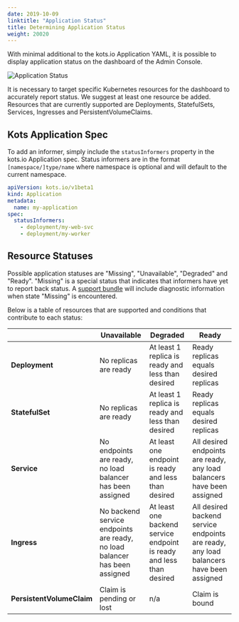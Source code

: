 ```yaml
---
date: 2019-10-09
linktitle: "Application Status"
title: Determining Application Status
weight: 20020
---
```


With minimal additional to the kots.io Application YAML, it is possible to display application status on the dashboard of the Admin Console.

![Application Status](/images/kotsadm-dashboard-appstatus.png)

It is necessary to target specific Kubernetes resources for the dashboard to accurately report status. We suggest at least one resource be added. Resources that are currently supported are Deployments, StatefulSets, Services, Ingresses and PersistentVolumeClaims.

## Kots Application Spec

To add an informer, simply include the `statusInformers` property in the kots.io Application spec. Status informers are in the format `[namespace/]type/name` where namespace is optional and will default to the current namespace.

```yaml
apiVersion: kots.io/v1beta1
kind: Application
metadata:
  name: my-application
spec:
  statusInformers:
    - deployment/my-web-svc
    - deployment/my-worker
```

## Resource Statuses

Possible application statuses are "Missing", "Unavailable", "Degraded" and "Ready". "Missing" is a special status that indicates that informers have yet to report back status. A [support bundle](/kotsadm/troubleshooting/support-bundle/) will include diagnostic information when state "Missing" is encountered.

Below is a table of resources that are supported and conditions that contribute to each status:

| | Unavailable | Degraded | Ready |
|---|---|---|---|
| **Deployment** | No replicas are ready | At least 1 replica is ready and less than desired | Ready replicas equals desired replicas |
| **StatefulSet** | No replicas are ready | At least 1 replica is ready and less than desired | Ready replicas equals desired replicas |
| **Service** | No endpoints are ready, no load balancer has been assigned | At least one endpoint is ready and less than desired | All desired endpoints are ready, any load balancers have been assigned |
| **Ingress** | No backend service endpoints are ready, no load balancer has been assigned | At least one backend service endpoint is ready and less than desired | All desired backend service endpoints are ready, any load balancers have been assigned |
| **PersistentVolumeClaim** | Claim is pending or lost | n/a | Claim is bound |
